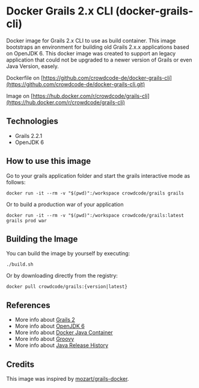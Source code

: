 # Docker Grails 2.x CLI (docker-grails-cli)

Docker image for Grails 2.x CLI to use as build container. This image bootstraps an environment for building old Grails 2.x.x applications based on OpenJDK 6.
This docker image was created to support an legacy application that could not be upgraded to a newer version of Grails or even Java Version, easely.

Dockerfile on [https://github.com/crowdcode-de/docker-grails-cli](https://github.com/crowdcode-de/docker-grails-cli.git)

Image on [https://hub.docker.com/r/crowdcode/grails-cli](https://hub.docker.com/r/crowdcode/grails-cli)

## Technologies

- Grails 2.2.1
- OpenJDK 6

## How to use this image

Go to your grails application folder and start the grails interactive mode as follows:

```
docker run -it --rm -v "$(pwd)":/workspace crowdcode/grails grails
```

Or to build a production war of your application

```
docker run -it --rm -v "$(pwd)":/workspace crowdcode/grails:latest grails prod war
```

## Building the Image

You can build the image by yourself by executing:

```
./build.sh
```
Or by downloading directly from the registry:

```
docker pull crowdcode/grails:{version|latest}
```

## References

- More info about [Grails 2](https://grails.github.io/grails2-doc/2.1.1/guide/single.html)
- More info about [OpenJDK 6](https://openjdk.java.net/projects/jdk6/)
- More info about [Docker Java Container](https://hub.docker.com/_/java)
- More info about [Groovy](http://groovy-lang.org)
- More info about [Java Release History](https://en.wikipedia.org/wiki/Java_version_history#Java_SE_6) 

## Credits

This image was inspired by [mozart/grails-docker](https://github.com/mozart-analytics/grails-docker).

